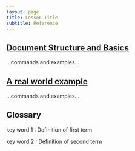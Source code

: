 ```yaml
---
layout: page
title: Lesson Title
subtitle: Reference
---
```

## [Document Structure and Basics](01-one.html)

...commands and examples...

## [A real world example](02-two.html)

...commands and examples...

## Glossary

key word 1
:   Definition of first term

key word 2
:   Definition of second term
